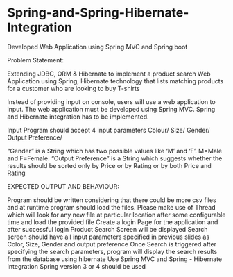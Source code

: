 # Spring-and-Spring-Hibernate-Integration
Developed Web Application using Spring MVC and Spring boot


Problem Statement:

Extending JDBC, ORM & Hibernate to implement a product search Web Application using Spring, Hibernate technology  that lists matching products for a customer who are looking to buy T-shirts

Instead of providing input on console, users will use a web application to input. The web application must be developed using Spring MVC. Spring and Hibernate integration has to be implemented.

Input
Program should accept 4 input parameters
Colour/
Size/
Gender/
Output Preference/



“Gender” is a String which has two possible values like ‘M’ and ‘F’. M=Male and F=Female.
“Output Preference” is a String which suggests whether the results should be sorted only by Price or by Rating or by both  Price and Rating


EXPECTED OUTPUT AND BEHAVIOUR:






Program should be written considering that there could be more csv files and at runtime program should load the files. Please make use of Thread which will look for any new file at particular location after some configurable time and load the provided file
Create a login Page for the application and after successful login Product Search Screen will be displayed
Search screen should have all input parameters specified in previous slides as Color, Size, Gender and output preference
Once Search is triggered after specifying the search parameters, program will display the search results from the database using hibernate
Use Spring MVC and Spring - Hibernate Integration
Spring version 3 or 4 should be used



